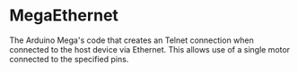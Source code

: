 # MegaEthernet
The Arduino Mega's code that creates an Telnet connection when connected to the host device via Ethernet. This allows use of a single motor connected to the specified pins.
